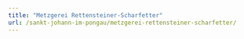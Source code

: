 ```yaml
---
title: "Metzgerei Rettensteiner-Scharfetter"
url: /sankt-johann-im-pongau/metzgerei-rettensteiner-scharfetter/
---
```

